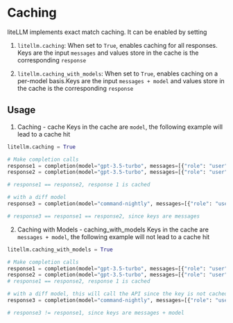 # Caching

liteLLM implements exact match caching. It can be enabled by setting
1. `litellm.caching`: When set to `True`, enables caching for all responses. Keys are the input `messages` and values store in the cache is the corresponding `response`

2. `litellm.caching_with_models`: When set to `True`, enables caching on a per-model basis.Keys are the input `messages + model` and values store in the cache is the corresponding `response` 

## Usage
1. Caching - cache
Keys in the cache are `model`, the following example will lead to a cache hit
```python
litellm.caching = True

# Make completion calls
response1 = completion(model="gpt-3.5-turbo", messages=[{"role": "user", "content": "Tell me a joke."}])
response2 = completion(model="gpt-3.5-turbo", messages=[{"role": "user", "content": "Tell me a joke."}])

# response1 == response2, response 1 is cached

# with a diff model
response3 = completion(model="command-nightly", messages=[{"role": "user", "content": "Tell me a joke."}])

# response3 == response1 == response2, since keys are messages
```


2. Caching with Models - caching_with_models
Keys in the cache are `messages + model`, the following example will not lead to a cache hit
```python
litellm.caching_with_models = True

# Make completion calls
response1 = completion(model="gpt-3.5-turbo", messages=[{"role": "user", "content": "Tell me a joke."}])
response2 = completion(model="gpt-3.5-turbo", messages=[{"role": "user", "content": "Tell me a joke."}])
# response1 == response2, response 1 is cached

# with a diff model, this will call the API since the key is not cached
response3 = completion(model="command-nightly", messages=[{"role": "user", "content": "Tell me a joke."}])

# response3 != response1, since keys are messages + model
```

